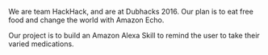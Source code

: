 We are team HackHack, and are at Dubhacks 2016. Our plan is to eat free food
and change the world with Amazon Echo.

Our project is to build an Amazon Alexa Skill to remind the user to take
their varied medications.
